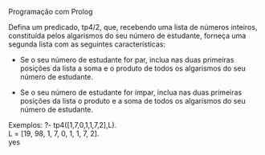 Programação com Prolog

 

Defina um predicado, tp4/2, que, recebendo uma lista de números inteiros, constituída pelos algarismos do seu número de estudante, forneça uma segunda lista com as seguintes características:

  - Se o seu número de estudante for par, inclua nas duas primeiras posições da lista a soma e o produto de todos os algarismos do seu número de estudante.

  - Se o seu número de estudante for ímpar, inclua nas duas primeiras posições da lista o produto e a soma de todos os algarismos do seu número de estudante.

Exemplos:
?- tp4([1,7,0,1,1,7,2],L).<br>
L = [19, 98, 1, 7, 0, 1, 1, 7, 2].<br>
yes
